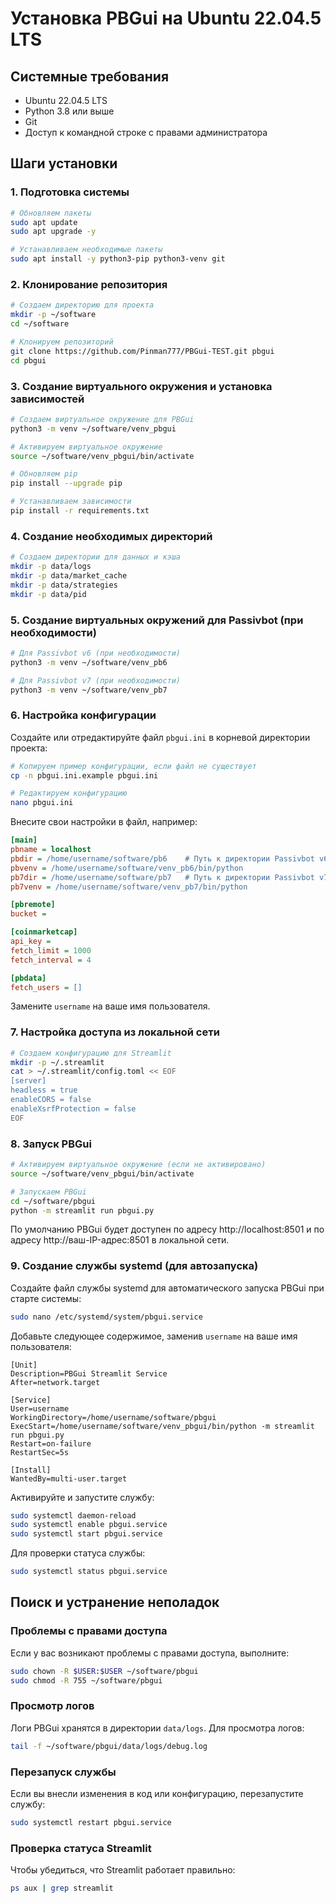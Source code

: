 # Установка PBGui на Ubuntu 22.04.5 LTS

## Системные требования
- Ubuntu 22.04.5 LTS
- Python 3.8 или выше
- Git
- Доступ к командной строке с правами администратора

## Шаги установки

### 1. Подготовка системы

```bash
# Обновляем пакеты
sudo apt update
sudo apt upgrade -y

# Устанавливаем необходимые пакеты
sudo apt install -y python3-pip python3-venv git
```

### 2. Клонирование репозитория

```bash
# Создаем директорию для проекта
mkdir -p ~/software
cd ~/software

# Клонируем репозиторий
git clone https://github.com/Pinman777/PBGui-TEST.git pbgui
cd pbgui
```

### 3. Создание виртуального окружения и установка зависимостей

```bash
# Создаем виртуальное окружение для PBGui
python3 -m venv ~/software/venv_pbgui

# Активируем виртуальное окружение
source ~/software/venv_pbgui/bin/activate

# Обновляем pip
pip install --upgrade pip

# Устанавливаем зависимости
pip install -r requirements.txt
```

### 4. Создание необходимых директорий

```bash
# Создаем директории для данных и кэша
mkdir -p data/logs
mkdir -p data/market_cache
mkdir -p data/strategies
mkdir -p data/pid
```

### 5. Создание виртуальных окружений для Passivbot (при необходимости)

```bash
# Для Passivbot v6 (при необходимости)
python3 -m venv ~/software/venv_pb6

# Для Passivbot v7 (при необходимости)
python3 -m venv ~/software/venv_pb7
```

### 6. Настройка конфигурации

Создайте или отредактируйте файл `pbgui.ini` в корневой директории проекта:

```bash
# Копируем пример конфигурации, если файл не существует
cp -n pbgui.ini.example pbgui.ini

# Редактируем конфигурацию
nano pbgui.ini
```

Внесите свои настройки в файл, например:

```ini
[main]
pbname = localhost
pbdir = /home/username/software/pb6    # Путь к директории Passivbot v6
pbvenv = /home/username/software/venv_pb6/bin/python
pb7dir = /home/username/software/pb7   # Путь к директории Passivbot v7
pb7venv = /home/username/software/venv_pb7/bin/python

[pbremote]
bucket = 

[coinmarketcap]
api_key = 
fetch_limit = 1000
fetch_interval = 4

[pbdata]
fetch_users = []
```

Замените `username` на ваше имя пользователя.

### 7. Настройка доступа из локальной сети

```bash
# Создаем конфигурацию для Streamlit
mkdir -p ~/.streamlit
cat > ~/.streamlit/config.toml << EOF
[server]
headless = true
enableCORS = false
enableXsrfProtection = false
EOF
```

### 8. Запуск PBGui

```bash
# Активируем виртуальное окружение (если не активировано)
source ~/software/venv_pbgui/bin/activate

# Запускаем PBGui
cd ~/software/pbgui
python -m streamlit run pbgui.py
```

По умолчанию PBGui будет доступен по адресу http://localhost:8501 и по адресу http://ваш-IP-адрес:8501 в локальной сети.

### 9. Создание службы systemd (для автозапуска)

Создайте файл службы systemd для автоматического запуска PBGui при старте системы:

```bash
sudo nano /etc/systemd/system/pbgui.service
```

Добавьте следующее содержимое, заменив `username` на ваше имя пользователя:

```
[Unit]
Description=PBGui Streamlit Service
After=network.target

[Service]
User=username
WorkingDirectory=/home/username/software/pbgui
ExecStart=/home/username/software/venv_pbgui/bin/python -m streamlit run pbgui.py
Restart=on-failure
RestartSec=5s

[Install]
WantedBy=multi-user.target
```

Активируйте и запустите службу:

```bash
sudo systemctl daemon-reload
sudo systemctl enable pbgui.service
sudo systemctl start pbgui.service
```

Для проверки статуса службы:

```bash
sudo systemctl status pbgui.service
```

## Поиск и устранение неполадок

### Проблемы с правами доступа

Если у вас возникают проблемы с правами доступа, выполните:

```bash
sudo chown -R $USER:$USER ~/software/pbgui
sudo chmod -R 755 ~/software/pbgui
```

### Просмотр логов

Логи PBGui хранятся в директории `data/logs`. Для просмотра логов:

```bash
tail -f ~/software/pbgui/data/logs/debug.log
```

### Перезапуск службы

Если вы внесли изменения в код или конфигурацию, перезапустите службу:

```bash
sudo systemctl restart pbgui.service
```

### Проверка статуса Streamlit

Чтобы убедиться, что Streamlit работает правильно:

```bash
ps aux | grep streamlit
``` 